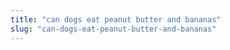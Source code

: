 ```yaml
---
title: "can dogs eat peanut butter and bananas"
slug: "can-dogs-eat-peanut-butter-and-bananas"
---
```


